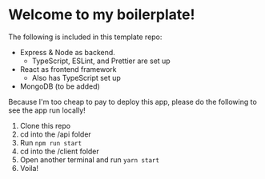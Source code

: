 # Welcome to my boilerplate!

The following is included in this template repo:
* Express & Node as backend.
  * TypeScript, ESLint, and Prettier are set up
* React as frontend framework
  * Also has TypeScript set up
* MongoDB (to be added)

Because I'm too cheap to pay to deploy this app, please do the following to see the app run locally!
1. Clone this repo
2. cd into the /api folder
3. Run `npm run start`
4. cd into the /client folder
5. Open another terminal and run `yarn start`
6. Voila!
